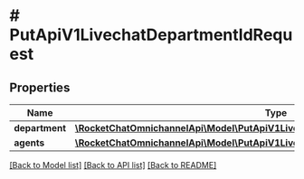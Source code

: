 # # PutApiV1LivechatDepartmentIdRequest

## Properties

Name | Type | Description | Notes
------------ | ------------- | ------------- | -------------
**department** | [**\RocketChatOmnichannelApi\Model\PutApiV1LivechatDepartmentIdRequestDepartment**](PutApiV1LivechatDepartmentIdRequestDepartment.md) |  |
**agents** | [**\RocketChatOmnichannelApi\Model\PutApiV1LivechatDepartmentIdRequestAgentsInner[]**](PutApiV1LivechatDepartmentIdRequestAgentsInner.md) |  | [optional]

[[Back to Model list]](../../README.md#models) [[Back to API list]](../../README.md#endpoints) [[Back to README]](../../README.md)
